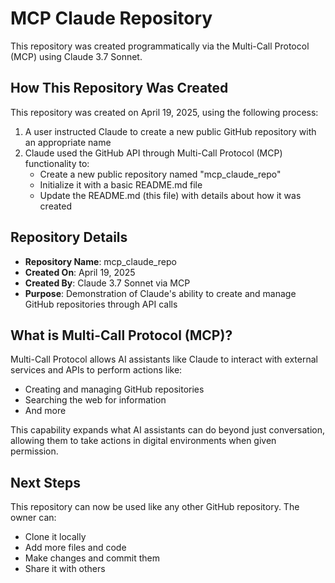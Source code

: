 # MCP Claude Repository

This repository was created programmatically via the Multi-Call Protocol (MCP) using Claude 3.7 Sonnet.

## How This Repository Was Created

This repository was created on April 19, 2025, using the following process:

1. A user instructed Claude to create a new public GitHub repository with an appropriate name
2. Claude used the GitHub API through Multi-Call Protocol (MCP) functionality to:
   - Create a new public repository named "mcp_claude_repo"
   - Initialize it with a basic README.md file
   - Update the README.md (this file) with details about how it was created

## Repository Details

- **Repository Name**: mcp_claude_repo
- **Created On**: April 19, 2025
- **Created By**: Claude 3.7 Sonnet via MCP
- **Purpose**: Demonstration of Claude's ability to create and manage GitHub repositories through API calls

## What is Multi-Call Protocol (MCP)?

Multi-Call Protocol allows AI assistants like Claude to interact with external services and APIs to perform actions like:
- Creating and managing GitHub repositories
- Searching the web for information
- And more

This capability expands what AI assistants can do beyond just conversation, allowing them to take actions in digital environments when given permission.

## Next Steps

This repository can now be used like any other GitHub repository. The owner can:
- Clone it locally
- Add more files and code
- Make changes and commit them
- Share it with others
